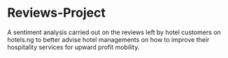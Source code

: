 # Reviews-Project
A sentiment analysis carried out on the reviews left by hotel customers on hotels.ng to better advise hotel managements on how to improve their hospitality services for upward profit mobility.
